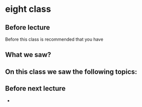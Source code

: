 # eight class
## Before lecture
Before this class is recommended that you have

## What we saw?
On this class we saw the following topics:
-

## Before next lecture
- 
